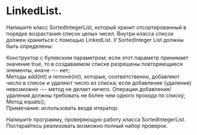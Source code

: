 # LinkedList.
Напишите класс SortedIntegerList, который хранит отсортированный в порядке возрастания список целых чисел. Внутри класса список должен храниться с помощью LinkedList. У SortedInteger List должны быть определены:

Конструктор с булевским параметром; если этот параметр принимает значение true, то в  создаваемом списке разрешены повторяющиеся элементы, иначе --- нет;  
Методы add(int) и remove(int), которые, соответственно, добавляют число в список и удаляют число из списка; если добавление (удаление) невозможно --- метод не делает ничего. Операции добавления/удаления должны требовать не более чем одного прохода по списку;  
Метод 	equals();  
Примечание: использовать везде итератор.  

Напишите программу, проверяющую работу класса SortedIntegerList. Постарайтесь реализовать возможно полный набор проверок.
